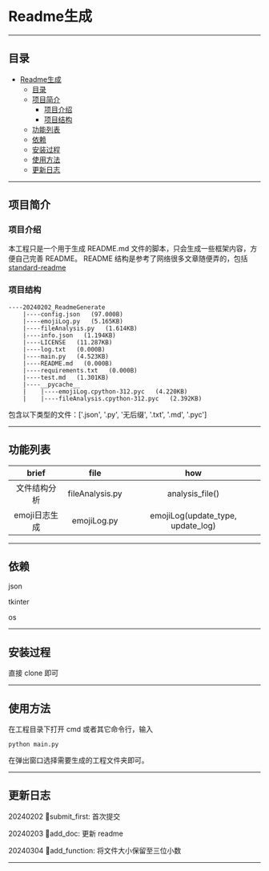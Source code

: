 # Readme生成
***
## 目录
- [Readme生成](#readme生成)
  - [目录](#目录)
  - [项目简介](#项目简介)
    - [项目介绍](#项目介绍)
    - [项目结构](#项目结构)
  - [功能列表](#功能列表)
  - [依赖](#依赖)
  - [安装过程](#安装过程)
  - [使用方法](#使用方法)
  - [更新日志](#更新日志)

***
## 项目简介

### 项目介绍
本工程只是一个用于生成 README.md 文件的脚本，只会生成一些框架内容，方便自己完善 README。
README 结构是参考了网络很多文章随便弄的，包括
[standard-readme](https://github.com/RichardLitt/standard-readme/blob/main/spec.zh-CN.md)

### 项目结构
``` shell
----20240202_ReadmeGenerate
    |----config.json   (97.000B)
    |----emojiLog.py   (5.165KB)
    |----fileAnalysis.py   (1.614KB)
    |----info.json   (1.194KB)
    |----LICENSE   (11.287KB)
    |----log.txt   (0.000B)
    |----main.py   (4.523KB)
    |----README.md   (0.000B)
    |----requirements.txt   (0.000B)
    |----test.md   (1.301KB)
    |----__pycache__
    |    |----emojiLog.cpython-312.pyc   (4.220KB)
    |    |----fileAnalysis.cpython-312.pyc   (2.392KB)
```
包含以下类型的文件：['.json', '.py', '无后缀', '.txt', '.md', '.pyc']

***
## 功能列表
|brief|file|how|
|:-:|:-:|:-:|
|文件结构分析|fileAnalysis.py|analysis_file()|
|emoji日志生成|emojiLog.py|emojiLog(update_type, update_log)|

***
## 依赖
json

tkinter

os


***
## 安装过程
直接 clone 即可

***
## 使用方法
在工程目录下打开 cmd 或者其它命令行，输入
``` shell
python main.py
```

在弹出窗口选择需要生成的工程文件夹即可。

***
## 更新日志
20240202 🎉submit_first: 首次提交

20240203 📝add_doc: 更新 readme

20240304 🚀add_function: 将文件大小保留至三位小数


***
